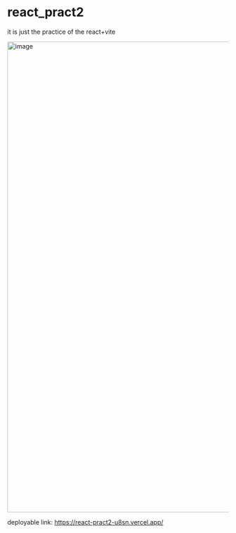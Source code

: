 ﻿# react_pract2
it is just the practice of the react+vite

<img width="1908" height="1071" alt="image" src="https://github.com/user-attachments/assets/0151b3cd-a568-4d64-b61a-e4fb42126454" />

deployable link: https://react-pract2-u8sn.vercel.app/

